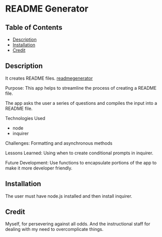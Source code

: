 
# README Generator

## Table of Contents
* [Description](#description)
* [Installation](#installation)
* [Credit](#credit)

## Description

It creates README files. [readmegenerator](https://drive.google.com/file/d/1KtEVclMVgqkTU68j_Gi47AA-0CjmgJpD/view?usp=sharing)
       
Purpose: This app helps to streamline the process of creating a README file.

The app asks the user a series of questions and compiles the input into a README file.

Technologies Used

* node
* inquirer

Challenges: Formatting and asynchronous methods

Lessons Learned: Using when to create conditional prompts in inquirer.

Future Development: Use functions to encapsulate portions of the app to make it more developer friendly.

## Installation 
 
The user must have node.js installed and then install inquirer.

## Credit 
 
Myself, for persevering against all odds. And the instructional staff for dealing with my need to overcomplicate things.






        
